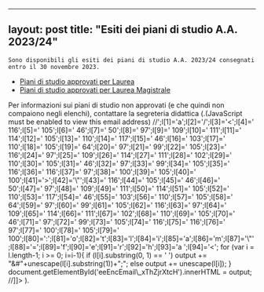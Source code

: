 
---
layout: post
title:  "Esiti dei piani di studio A.A. 2023/24"
---
	Sono disponibili gli esiti dei piani di studio A.A. 2023/24 consegnati entro il 30 novembre 2023.   
* [Piani di studio approvati per Laurea](/media/PdS_L-IngInf_approvati_2023-2024_scadenza2023-30-11.pdf)
* [Piani di studio approvati per Laurea Magistrale](/media/PdS_LM-IngInf_approvati_2023-2024_scadenza2023-30-11.pdf)

Per informazioni sui piani di studio non approvati (e che quindi non compaiono negli elenchi), contattare la segreteria didattica (.(JavaScript must be enabled to view this email address)
//<![CDATA[
var l=new Array();
var output = '';
l[0]='>';l[1]='a';l[2]='/';l[3]='<';l[4]=' 116';l[5]=' 105';l[6]=' 46';l[7]=' 50';l[8]=' 97';l[9]=' 109';l[10]=' 111';l[11]=' 114';l[12]=' 105';l[13]=' 110';l[14]=' 117';l[15]=' 46';l[16]=' 103';l[17]=' 110';l[18]=' 105';l[19]=' 64';l[20]=' 97';l[21]=' 99';l[22]=' 105';l[23]=' 116';l[24]=' 97';l[25]=' 109';l[26]=' 114';l[27]=' 111';l[28]=' 102';l[29]=' 110';l[30]=' 105';l[31]=' 46';l[32]=' 97';l[33]=' 99';l[34]=' 105';l[35]=' 116';l[36]=' 116';l[37]=' 97';l[38]=' 100';l[39]=' 105';l[40]=' 100';l[41]='>';l[42]='\"';l[43]=' 116';l[44]=' 105';l[45]=' 46';l[46]=' 50';l[47]=' 97';l[48]=' 109';l[49]=' 111';l[50]=' 114';l[51]=' 105';l[52]=' 110';l[53]=' 117';l[54]=' 46';l[55]=' 103';l[56]=' 110';l[57]=' 105';l[58]=' 64';l[59]=' 97';l[60]=' 99';l[61]=' 105';l[62]=' 116';l[63]=' 97';l[64]=' 109';l[65]=' 114';l[66]=' 111';l[67]=' 102';l[68]=' 110';l[69]=' 105';l[70]=' 46';l[71]=' 97';l[72]=' 99';l[73]=' 105';l[74]=' 116';l[75]=' 116';l[76]=' 97';l[77]=' 100';l[78]=' 105';l[79]=' 100';l[80]=':';l[81]='o';l[82]='t';l[83]='l';l[84]='i';l[85]='a';l[86]='m';l[87]='\"';l[88]='=';l[89]='f';l[90]='e';l[91]='r';l[92]='h';l[93]='a ';l[94]='<';
for (var i = l.length-1; i >= 0; i=i-1){ 
if (l[i].substring(0, 1) == ' ') output += "&#"+unescape(l[i].substring(1))+";"; 
else output += unescape(l[i]);
}
document.getElementById('eeEncEmail\_xThZjrXtcH').innerHTML = output;
//]]>
).